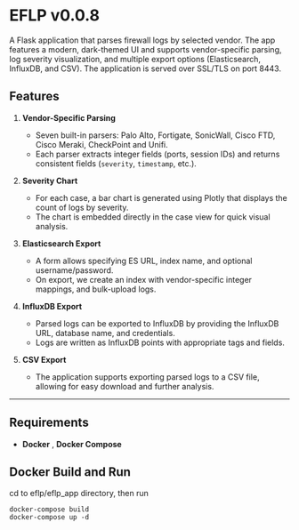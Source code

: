 # EFLP v0.0.8

A Flask application that parses firewall logs by selected vendor. The app features a modern, dark-themed UI and supports vendor-specific parsing, log severity visualization, and multiple export options (Elasticsearch, InfluxDB, and CSV). The application is served over SSL/TLS on port 8443.

## Features

1. **Vendor-Specific Parsing**  
   - Seven built-in parsers: Palo Alto, Fortigate, SonicWall, Cisco FTD, Cisco Meraki, CheckPoint and Unifi.  
   - Each parser extracts integer fields (ports, session IDs) and returns consistent fields (`severity`, `timestamp`, etc.).

2. **Severity Chart**  
   - For each case, a bar chart is generated using Plotly that displays the count of logs by severity.
   - The chart is embedded directly in the case view for quick visual analysis.

3. **Elasticsearch Export**  
   - A form allows specifying ES URL, index name, and optional username/password.  
   - On export, we create an index with vendor-specific integer mappings, and bulk-upload logs.

4. **InfluxDB Export**
   - Parsed logs can be exported to InfluxDB by providing the InfluxDB URL, database name, and credentials.
   - Logs are written as InfluxDB points with appropriate tags and fields.

5. **CSV Export**
   - The application supports exporting parsed logs to a CSV file, allowing for easy download and further analysis.
---

## Requirements

- **Docker** , **Docker Compose**  

## Docker Build and Run

cd to eflp/eflp_app directory, then run 
```
docker-compose build
docker-compose up -d
